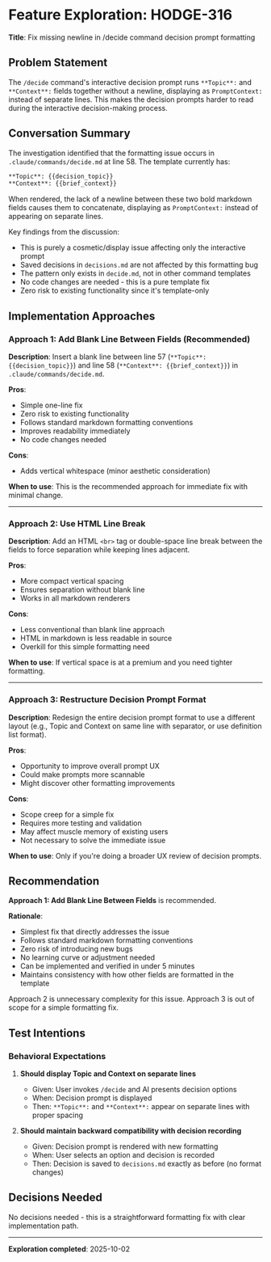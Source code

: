 # Feature Exploration: HODGE-316

**Title**: Fix missing newline in /decide command decision prompt formatting

## Problem Statement

The `/decide` command's interactive decision prompt runs `**Topic**:` and `**Context**:` fields together without a newline, displaying as `PromptContext:` instead of separate lines. This makes the decision prompts harder to read during the interactive decision-making process.

## Conversation Summary

The investigation identified that the formatting issue occurs in `.claude/commands/decide.md` at line 58. The template currently has:

```markdown
**Topic**: {{decision_topic}}
**Context**: {{brief_context}}
```

When rendered, the lack of a newline between these two bold markdown fields causes them to concatenate, displaying as `PromptContext:` instead of appearing on separate lines.

Key findings from the discussion:
- This is purely a cosmetic/display issue affecting only the interactive prompt
- Saved decisions in `decisions.md` are not affected by this formatting bug
- The pattern only exists in `decide.md`, not in other command templates
- No code changes are needed - this is a pure template fix
- Zero risk to existing functionality since it's template-only

## Implementation Approaches

### Approach 1: Add Blank Line Between Fields (Recommended)

**Description**: Insert a blank line between line 57 (`**Topic**: {{decision_topic}}`) and line 58 (`**Context**: {{brief_context}}`) in `.claude/commands/decide.md`.

**Pros**:
- Simple one-line fix
- Zero risk to existing functionality
- Follows standard markdown formatting conventions
- Improves readability immediately
- No code changes needed

**Cons**:
- Adds vertical whitespace (minor aesthetic consideration)

**When to use**: This is the recommended approach for immediate fix with minimal change.

---

### Approach 2: Use HTML Line Break

**Description**: Add an HTML `<br>` tag or double-space line break between the fields to force separation while keeping lines adjacent.

**Pros**:
- More compact vertical spacing
- Ensures separation without blank line
- Works in all markdown renderers

**Cons**:
- Less conventional than blank line approach
- HTML in markdown is less readable in source
- Overkill for this simple formatting need

**When to use**: If vertical space is at a premium and you need tighter formatting.

---

### Approach 3: Restructure Decision Prompt Format

**Description**: Redesign the entire decision prompt format to use a different layout (e.g., Topic and Context on same line with separator, or use definition list format).

**Pros**:
- Opportunity to improve overall prompt UX
- Could make prompts more scannable
- Might discover other formatting improvements

**Cons**:
- Scope creep for a simple fix
- Requires more testing and validation
- May affect muscle memory of existing users
- Not necessary to solve the immediate issue

**When to use**: Only if you're doing a broader UX review of decision prompts.

## Recommendation

**Approach 1: Add Blank Line Between Fields** is recommended.

**Rationale**:
- Simplest fix that directly addresses the issue
- Follows standard markdown formatting conventions
- Zero risk of introducing new bugs
- No learning curve or adjustment needed
- Can be implemented and verified in under 5 minutes
- Maintains consistency with how other fields are formatted in the template

Approach 2 is unnecessary complexity for this issue. Approach 3 is out of scope for a simple formatting fix.

## Test Intentions

### Behavioral Expectations

1. **Should display Topic and Context on separate lines**
   - Given: User invokes `/decide` and AI presents decision options
   - When: Decision prompt is displayed
   - Then: `**Topic**:` and `**Context**:` appear on separate lines with proper spacing

2. **Should maintain backward compatibility with decision recording**
   - Given: Decision prompt is rendered with new formatting
   - When: User selects an option and decision is recorded
   - Then: Decision is saved to `decisions.md` exactly as before (no format changes)

## Decisions Needed

No decisions needed - this is a straightforward formatting fix with clear implementation path.

---

**Exploration completed**: 2025-10-02
